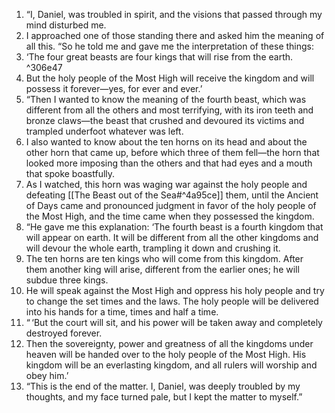 1. “I, Daniel, was troubled in spirit, and the visions that passed through my mind disturbed me. 
2. I approached one of those standing there and asked him the meaning of all this.
“So he told me and gave me the interpretation of these things: 
3. ‘The four great beasts are four kings that will rise from the earth.  ^306e47
4. But the holy people of the Most High will receive the kingdom and will possess it forever—yes, for ever and ever.’
5. “Then I wanted to know the meaning of the fourth beast, which was different from all the others and most terrifying, with its iron teeth and bronze claws—the beast that crushed and devoured its victims and trampled underfoot whatever was left. 
6. I also wanted to know about the ten horns on its head and about the other horn that came up, before which three of them fell—the horn that looked more imposing than the others and that had eyes and a mouth that spoke boastfully. 
7. As I watched, this horn was waging war against the holy people and defeating [[The Beast out of the Sea#^4a95ce]] them, until the Ancient of Days came and pronounced judgment in favor of the holy people of the Most High, and the time came when they possessed the kingdom.
8. “He gave me this explanation: ‘The fourth beast is a fourth kingdom that will appear on earth. It will be different from all the other kingdoms and will devour the whole earth, trampling it down and crushing it. 
9. The ten horns are ten kings who will come from this kingdom. After them another king will arise, different from the earlier ones; he will subdue three kings. 
10. He will speak against the Most High and oppress his holy people and try to change the set times and the laws. The holy people will be delivered into his hands for a time, times and half a time.
11. “ ‘But the court will sit, and his power will be taken away and completely destroyed forever. 
12. Then the sovereignty, power and greatness of all the kingdoms under heaven will be handed over to the holy people of the Most High. His kingdom will be an everlasting kingdom, and all rulers will worship and obey him.’
13. “This is the end of the matter. I, Daniel, was deeply troubled by my thoughts, and my face turned pale, but I kept the matter to myself.”

